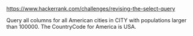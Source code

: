 https://www.hackerrank.com/challenges/revising-the-select-query

Query all columns for all American cities in CITY with populations larger than 100000. The CountryCode for America is USA.


